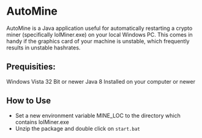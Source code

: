 # AutoMine

AutoMine is a Java application useful for automatically restarting a crypto miner (specifically lolMiner.exe) on your local Windows PC. This comes in handy if the graphics card of your machine is unstable, which frequently results in unstable hashrates.

## Prequisities:
Windows Vista 32 Bit or newer
Java 8 Installed on your computer or newer

## How to Use
- Set a new environment variable MINE_LOC to the directory which contains lolMiner.exe
- Unzip the package and double click on `start.bat`

